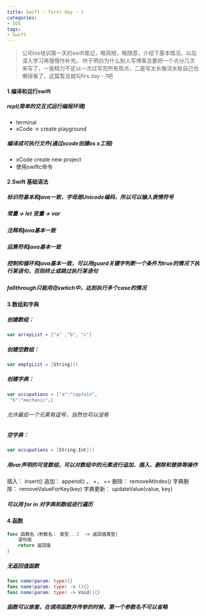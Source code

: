 ```yaml
---
title: Swift - first day - 1
categories:
- IOS
tags:
- Swift
---
```

>公司ios培训第一天的swift笔记，略简陋，略随意，介绍下基本情况，以后深入学习再慢慢作补充。 终于明白为什么别人写博客总要把一个点分几次来写了，一是精力不足以一次过写完所有观点，二是写太长像流水账自己也懒得看了，这篇暂且就叫firs day - 1吧 
<!-- more -->

#### 1.编译和运行swift
##### repl(简单的交互式运行编程环境)
* terminal
* xCode -> create playground

##### 编译成可执行文件(通过xcode创建os x工程)
* xCode create new project
* 使用swiftc命令

#### 2.Swift 基础语法
##### 标识符基本和java一致，字母是Unicode编码，所以可以输入表情符号
##### 常量 -> let    变量 -> var  
##### 注释和java基本一致
##### 运算符和java基本一致
##### 控制和循环和java基本一致，可以用guard关键字判断一个条件为true的情况下执行某语句，否则终止或跳过执行某语句
##### fallthrough只能用在swtich中，达到执行多个case的情况

#### 3.数组和字典
##### 创建数组：
``` swift
var arrayList = ["a" ,"b", "c"]
```
##### 创建空数组：
``` swift
var emptyList = [String]()
```
##### 创建字典：
``` swift
var occupations = ["a":"captain",
 "b":"mechanic"，]
```
###### 允许最后一个元素有逗号，当然也可以没有
##### 空字典：
``` swift
var occupations = [String:Int]()
```
##### 用var声明的可变数组，可以对数组中的元素进行追加、插入、删除和替换等操作
插入： insert()
追加： append()  ， +， +=
删除： removeAtIndex()
字典删除： removeValueForKey(key)
字典更新： updateValue(value, key)
##### 可以用 for in 对字典和数组进行遍历

#### 4.函数
``` swift
func 函数名（参数名： 类型...） -> 返回值类型{
	语句组
	return 返回值
}
```
##### 无返回值函数
``` swift
func name(param: type){}
func name(param: type) -> (){}
func name(param: type) -> Void(){}
```
##### 函数可以嵌套，在调用函数并传参的时候，第一个参数名不可以省略